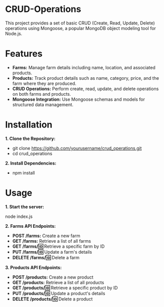 # CRUD-Operations

This project provides a set of basic CRUD (Create, Read, Update, Delete) operations using Mongoose, a popular MongoDB object modeling tool for Node.js.

# Features

* **Farms:** Manage farm details including name, location, and associated products.
* **Products:** Track product details such as name, category, price, and the farm where they are produced.
* **CRUD Operations:** Perform create, read, update, and delete operations on both farms and products.
* **Mongoose Integration:** Use Mongoose schemas and models for structured data management.

# Installation

**1. Clone the Repository:**
* git clone https://github.com/yourusername/crud_operations.git
* cd crud_operations

**2. Install Dependencies:**  
 
* npm install

# Usage

**1. Start the server:**

node index.js

**2. Farms API Endpoints:**
* **POST /farms:** Create a new farm
* **GET /farms:** Retrieve a list of all farms
* **GET /farms/:id:** Retrieve a specific farm by ID
* **PUT /farms/:id:** Update a farm's details
* **DELETE /farms/:id:** Delete a farm

**3. Products API Endpoints:**

* **POST /products:** Create a new product
* **GET /products:** Retrieve a list of all products
* **GET /products/:id:** Retrieve a specific product by ID
* **PUT /products/:id:** Update a product's details
* **DELETE /products/:id:** Delete a product
